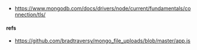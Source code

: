 - https://www.mongodb.com/docs/drivers/node/current/fundamentals/connection/tls/

#### refs

- https://github.com/bradtraversy/mongo_file_uploads/blob/master/app.js
